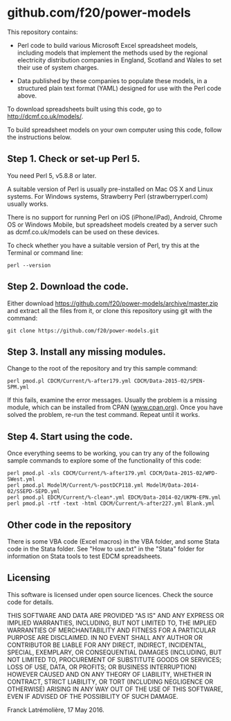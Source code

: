 github.com/f20/power-models
===========================

This repository contains:

* Perl code to build various Microsoft Excel spreadsheet models, including
models that implement the methods used by the regional electricity distribution
companies in England, Scotland and Wales to set their use of system charges.

* Data published by these companies to populate these models, in a structured
plain text format (YAML) designed for use with the Perl code above.

To download spreadsheets built using this code, go to http://dcmf.co.uk/models/.

To build spreadsheet models on your own computer using this code, follow the
instructions below.

Step 1.  Check or set-up Perl 5.
--------------------------------

You need Perl 5, v5.8.8 or later.

A suitable version of Perl is usually pre-installed on Mac OS X and Linux
systems. For Windows systems, Strawberry Perl (strawberryperl.com) usually
works.

There is no support for running Perl on iOS (iPhone/iPad), Android, Chrome OS or
Windows Mobile, but spreadsheet models created by a server such as
dcmf.co.uk/models can be used on these devices.

To check whether you have a suitable version of Perl, try this at the Terminal
or command line:

    perl --version

Step 2.  Download the code.
---------------------------

Either download https://github.com/f20/power-models/archive/master.zip and
extract all the files from it, or clone this repository using git with the
command:

    git clone https://github.com/f20/power-models.git

Step 3.  Install any missing modules.
-------------------------------------

Change to the root of the repository and try this sample command:

    perl pmod.pl CDCM/Current/%-after179.yml CDCM/Data-2015-02/SPEN-SPM.yml

If this fails, examine the error messages.  Usually the problem is a missing
module, which can be installed from CPAN (www.cpan.org).  Once you have solved
the problem, re-run the test command.  Repeat until it works.

Step 4.  Start using the code.
------------------------------

Once everything seems to be working, you can try any of the following sample
commands to explore some of the functionality of this code:

    perl pmod.pl -xls CDCM/Current/%-after179.yml CDCM/Data-2015-02/WPD-SWest.yml
    perl pmod.pl ModelM/Current/%-postDCP118.yml ModelM/Data-2014-02/SSEPD-SEPD.yml
    perl pmod.pl EDCM/Current/%-clean*.yml EDCM/Data-2014-02/UKPN-EPN.yml
    perl pmod.pl -rtf -text -html CDCM/Current/%-after227.yml Blank.yml

Other code in the repository
----------------------------

There is some VBA code (Excel macros) in the VBA folder, and some Stata code in
the Stata folder. See "How to use.txt" in the "Stata" folder for information on
Stata tools to test EDCM spreadsheets.

Licensing
---------

This software is licensed under open source licences.
Check the source code for details.

THIS SOFTWARE AND DATA ARE PROVIDED "AS IS" AND ANY EXPRESS OR IMPLIED
WARRANTIES, INCLUDING, BUT NOT LIMITED TO, THE IMPLIED WARRANTIES OF
MERCHANTABILITY AND FITNESS FOR A PARTICULAR PURPOSE ARE DISCLAIMED. IN NO
EVENT SHALL ANY AUTHOR OR CONTRIBUTOR BE LIABLE FOR ANY DIRECT, INDIRECT,
INCIDENTAL, SPECIAL, EXEMPLARY, OR CONSEQUENTIAL DAMAGES (INCLUDING, BUT
NOT LIMITED TO, PROCUREMENT OF SUBSTITUTE GOODS OR SERVICES; LOSS OF USE,
DATA, OR PROFITS; OR BUSINESS INTERRUPTION) HOWEVER CAUSED AND ON ANY
THEORY OF LIABILITY, WHETHER IN CONTRACT, STRICT LIABILITY, OR TORT
(INCLUDING NEGLIGENCE OR OTHERWISE) ARISING IN ANY WAY OUT OF THE USE OF
THIS SOFTWARE, EVEN IF ADVISED OF THE POSSIBILITY OF SUCH DAMAGE.

Franck Latrémolière, 17 May 2016.
